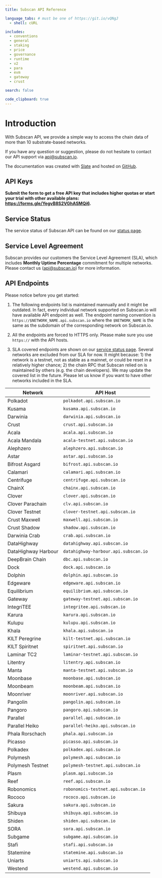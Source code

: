 ```yaml
---
title: Subscan API Reference

language_tabs: # must be one of https://git.io/vQNgJ
  - shell: cURL

includes:
  - conventions
  - general
  - staking
  - price
  - governance
  - runtime
  - v2
  - para
  - evm
  - gateway
  - crust

search: false

code_clipboard: true
---
```


# Introduction

With Subscan API, we provide a simple way to access the chain data of more than 10 substrate-based networks.

If you have any question or suggestion, please do not hesitate to contact our API support via [api@subscan.io](mailto:api@subscan.io).

The documentation was created with [Slate](https://github.com/slatedocs/slate) and hosted on [GitHub](https://github.com/itering/subscan-api-docs).

## API Keys

**Submit the form to get a free API key that includes higher quotas or start your trial with other available plans: <https://forms.gle/YegvB8S2VGhASMQi6>.**

## Service Status

The service status of Subscan API can be found on our [status page](https://subscan.statuspage.io).

## Service Level Agreement

Subscan provides our customers the Service Level Agreement (SLA), which includes **Monthly Uptime Percentage** commitment for multiple networks. Please contact us ([api@subscan.io](mailto:api@subscan.io)) for more information.

## API Endpoints

Please notice before you get started:

1. The following endpoints list is maintained mannually and it might be outdated. In fact, every individual network supported on Subscan.io will have available API endpoint as well. The endpoint naming convention is `https://$NETWORK_NAME.api.subscan.io` where the `$NETWORK_NAME` is the same as the subdomain of the corresponding network on Subscan.io.

2. All the endpoints are forced to HTTPS only. Please make sure you use `https://` with the API hosts.

3. SLA covered endpoints are shown on our [service status page](https://subscan.statuspage.io/). Several networks are excluded from our SLA for now. It might because: 1) the network is a testnet, not as stable as a mainnet, or could be reset in a relatively higher chance; 2) the chain RPC that Subscan relied on is maintained by others (e.g. the chain developers). We may update the covered list in the future. Please let us know if you want to have other networks included in the SLA.

| Network             | API Host                             |
| ------------------- | ------------------------------------ |
| Polkadot            | `polkadot.api.subscan.io`            |
| Kusama              | `kusama.api.subscan.io`              |
| Darwinia            | `darwinia.api.subscan.io`            |
| Crust               | `crust.api.subscan.io`               |
| Acala               | `acala.api.subscan.io`               |
| Acala Mandala       | `acala-testnet.api.subscan.io`       |
| Alephzero           | `alephzero.api.subscan.io`           |
| Astar               | `astar.api.subscan.io`               |
| Bifrost Asgard      | `bifrost.api.subscan.io`             |
| Calamari            | `calamari.api.subscan.io`            |
| Centrifuge          | `centrifuge.api.subscan.io`          |
| ChainX              | `chainx.api.subscan.io`              |
| Clover              | `clover.api.subscan.io`              |
| Clover Parachain    | `clv.api.subscan.io`                 |
| Clover Testnet      | `clover-testnet.api.subscan.io`      |
| Crust Maxwell       | `maxwell.api.subscan.io`             |
| Crust Shadow        | `shadow.api.subscan.io`              |
| Darwinia Crab       | `crab.api.subscan.io`                |
| DataHighway         | `datahighway.api.subscan.io`         |
| DataHighway Harbour | `datahighway-harbour.api.subscan.io` |
| DeepBrain Chain     | `dbc.api.subscan.io`                 |
| Dock                | `dock.api.subscan.io`                |
| Dolphin             | `dolphin.api.subscan.io`             |
| Edgeware            | `edgeware.api.subscan.io`            |
| Equilibrium         | `equilibrium.api.subscan.io`         |
| Gateway             | `gateway-testnet.api.subscan.io`     |
| IntegriTEE          | `integritee.api.subscan.io`          |
| Karura              | `karura.api.subscan.io`              |
| Kulupu              | `kulupu.api.subscan.io`              |
| Khala               | `khala.api.subscan.io`               |
| KILT Peregrine      | `kilt-testnet.api.subscan.io`        |
| KILT Spiritnet      | `spiritnet.api.subscan.io`           |
| Laminar TC2         | `laminar-testnet.api.subscan.io`     |
| Litentry            | `litentry.api.subscan.io`            |
| Manta               | `manta-testnet.api.subscan.io`       |
| Moonbase            | `moonbase.api.subscan.io`            |
| Moonbeam            | `moonbeam.api.subscan.io`            |
| Moonriver           | `moonriver.api.subscan.io`           |
| Pangolin            | `pangolin.api.subscan.io`            |
| Pangoro             | `pangoro.api.subscan.io`             |
| Parallel            | `parallel.api.subscan.io`            |
| Parallel Heiko      | `parallel-heiko.api.subscan.io`      |
| Phala Rorschach     | `phala.api.subscan.io`               |
| Picasso             | `picasso.api.subscan.io`             |
| Polkadex            | `polkadex.api.subscan.io`            |
| Polymesh            | `polymesh.api.subscan.io`            |
| Polymesh Testnet    | `polymesh-testnet.api.subscan.io`    |
| Plasm               | `plasm.api.subscan.io`               |
| Reef                | `reef.api.subscan.io`                |
| Robonomics          | `robonomics-testnet.api.subscan.io`  |
| Rococo              | `rococo.api.subscan.io`              |
| Sakura              | `sakura.api.subscan.io`              |
| Shibuya             | `shibuya.api.subscan.io`             |
| Shiden              | `shiden.api.subscan.io`              |
| SORA                | `sora.api.subscan.io`                |
| Subgame             | `subgame.api.subscan.io`             |
| Stafi               | `stafi.api.subscan.io`               |
| Statemine           | `statemine.api.subscan.io`           |
| Uniarts             | `uniarts.api.subscan.io`             |
| Westend             | `westend.api.subscan.io`             |
